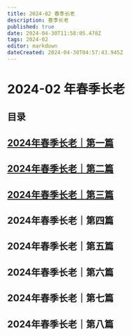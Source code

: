 ```yaml
---
title: 2024-02 春季长老
description: 春季长老
published: true
date: 2024-04-30T11:58:05.478Z
tags: 2024-02
editor: markdown
dateCreated: 2024-04-30T04:57:43.945Z
---
```


# 2024-02 年春季长老
## 目录
## [2024年春季长老｜第一篇](/home/2024-02/2024-02-01)
## [2024年春季长老｜第二篇](/home/2024-02/2024-02-02)
## [2024年春季长老｜第三篇](/home/2024-02/2024-02-03)
## 2024年春季长老｜第四篇
## 2024年春季长老｜第五篇
## 2024年春季长老｜第六篇
## 2024年春季长老｜第七篇
## 2024年春季长老｜第八篇